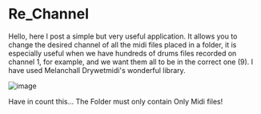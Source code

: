 # Re_Channel
Hello, here I post a simple but very useful application. It allows you to change the desired channel of all the midi files placed in a folder, it is especially useful when we have hundreds of drums files recorded on channel 1, for example, and we want them all to be in the correct one (9). I have used Melanchall Drywetmidi's wonderful library.


![image](https://user-images.githubusercontent.com/69172266/236270285-1cc55886-3a39-4a4e-b652-be123136ec6d.png)


Have in count this... The Folder must only contain Only Midi files! 

